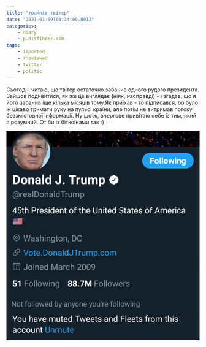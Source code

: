 ```yaml
---
title: "трампів твітер"
date: "2021-01-09T03:34:00.001Z"
categories:
    - diary
    - p.disfinder.com
tags:
    - imported
    - r:eviewed
    - twitter
    - politic
---
```


Сьогодні читаю, що твітер остаточно забанив одного рудого президента.  
Зайшов подивитися, як же це виглядає (ніяк, насправді) - і згадав, що я його забанив іще кілька місяців тому.Як приїхав - то підписався, бо було ж цікаво тримати руку на пульсі країни, але потім не витримав потоку беззмістовної інформації. Ну що ж, вчергове привітаю себе із тим, який я розумний. От би із біткоїнами так :)

[![trump](thumb_00.jpg)](thumb_00.jpg)
